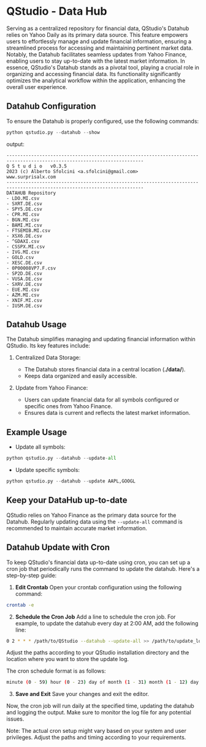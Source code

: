 # QStudio - Data Hub


Serving as a centralized repository for financial data, QStudio's Datahub relies on Yahoo Daily as its primary data source. This feature empowers users to effortlessly manage and update financial information, ensuring a streamlined process for accessing and maintaining pertinent market data. Notably, the Datahub facilitates seamless updates from Yahoo Finance, enabling users to stay up-to-date with the latest market information. In essence, QStudio's Datahub stands as a pivotal tool, playing a crucial role in organizing and accessing financial data. Its functionality significantly optimizes the analytical workflow within the application, enhancing the overall user experience.

## Datahub Configuration
To ensure the Datahub is properly configured, use the following commands:

```python
python qstudio.py --datahub --show
```
output:
~~~console
------------------------------------------------------------------------------------------------------------------------
Q S t u d i o   v0.3.5
2023 (c) Alberto Sfolcini <a.sfolcini@gmail.com>
www.surprisalx.com
------------------------------------------------------------------------------------------------------------------------
DATAHUB Repository
- LDO.MI.csv
- SXRT.DE.csv
- SPY5.DE.csv
- CPR.MI.csv
- BGN.MI.csv
- BAMI.MI.csv
- FTSEMIB.MI.csv
- XSX6.DE.csv
- ^GDAXI.csv
- CSSPX.MI.csv
- IVG.MI.csv
- GOLD.csv
- XESC.DE.csv
- 0P00008VP7.F.csv
- SP2D.DE.csv
- VUSA.DE.csv
- SXRV.DE.csv
- EUE.MI.csv
- AZM.MI.csv
- XNIF.MI.csv
- IUSM.DE.csv
~~~


## Datahub Usage
The Datahub simplifies managing and updating financial information within QStudio. Its key features include:

1. Centralized Data Storage:
   - The Datahub stores financial data in a central location (**./data/**).
   - Keeps data organized and easily accessible.
   
2. Update from Yahoo Finance:
   - Users can update financial data for all symbols configured or specific ones from Yahoo Finance.
   - Ensures data is current and reflects the latest market information.
   
## Example Usage

- Update all symbols: 
```python
python qstudio.py --datahub --update-all
```

- Update specific symbols: 
```python
python qstudio.py --datahub --update AAPL,GOOGL
```


## Keep your DataHub up-to-date
QStudio relies on Yahoo Finance as the primary data source for the Datahub.
Regularly updating data using the ```--update-all``` command is recommended to maintain accurate market information.

## Datahub Update with Cron
To keep QStudio's financial data up-to-date using cron, you can set up a cron job that periodically runs the command to update the datahub. Here's a step-by-step guide:

1. **Edit Crontab**
   Open your crontab configuration using the following command:

```bash
crontab -e
```

2. **Schedule the Cron Job**
   Add a line to schedule the cron job. For example, to update the datahub every day at 2:00 AM, add the following line:

```bash
0 2 * * * /path/to/QStudio --datahub --update-all >> /path/to/update_log.txt 2>&1
```
Adjust the paths according to your QStudio installation directory and the location where you want to store the update log.

The cron schedule format is as follows:

```bash
minute (0 - 59) hour (0 - 23) day of month (1 - 31) month (1 - 12) day of week (0 - 6) (Sunday to Saturday)
```

3. **Save and Exit**
   Save your changes and exit the editor.

Now, the cron job will run daily at the specified time, updating the datahub and logging the output. Make sure to monitor the log file for any potential issues.

Note: The actual cron setup might vary based on your system and user privileges. Adjust the paths and timing according to your requirements.



